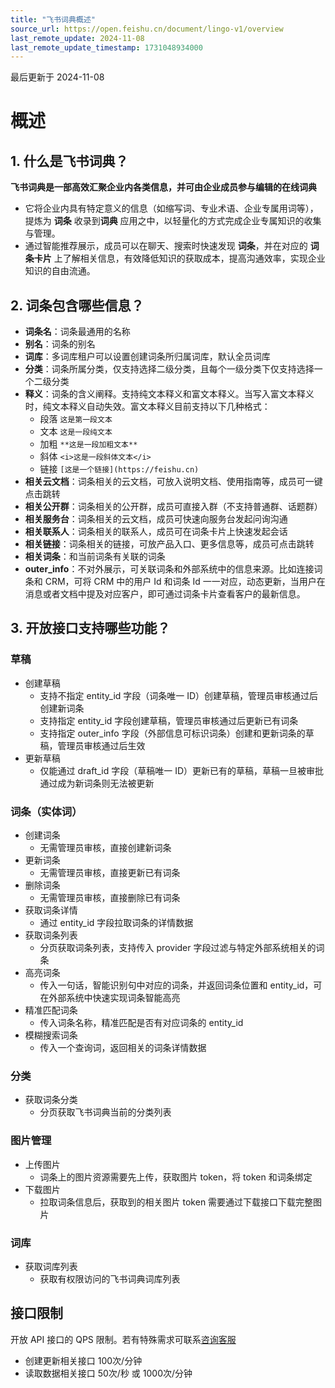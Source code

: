 ```yaml
---
title: "飞书词典概述"
source_url: https://open.feishu.cn/document/lingo-v1/overview
last_remote_update: 2024-11-08
last_remote_update_timestamp: 1731048934000
---
```

最后更新于 2024-11-08

# 概述
## 1. 什么是飞书词典？
**飞书词典是一部高效汇聚企业内各类信息，并可由企业成员参与编辑的在线词典**

-   它将企业内具有特定意义的信息（如缩写词、专业术语、企业专属用词等），提炼为 **词条** 收录到**词典** 应用之中，以轻量化的方式完成企业专属知识的收集与管理。
- 通过智能推荐展示，成员可以在聊天、搜索时快速发现 **词条**，并在对应的 **词条卡片** 上了解相关信息，有效降低知识的获取成本，提高沟通效率，实现企业知识的自由流通。

## 2. 词条包含哪些信息？

- **词条名**：词条最通用的名称
- **别名**：词条的别名
- **词库**：多词库租户可以设置创建词条所归属词库，默认全员词库
- **分类**：词条所属分类，仅支持选择二级分类，且每个一级分类下仅支持选择一个二级分类
- **释义**：词条的含义阐释。支持纯文本释义和富文本释义。当写入富文本释义时，纯文本释义自动失效。富文本释义目前支持以下几种格式：
	- 段落 `这是第一段文本
`
	- 文本 `这是一段纯文本`
	- 加粗 `**这是一段加粗文本**`
	- 斜体 `<i>这是一段斜体文本</i>`
	- 链接 `[这是一个链接](https://feishu.cn)`
- **相关云文档**：词条相关的云文档，可放入说明文档、使用指南等，成员可一键点击跳转
- **相关公开群**：词条相关的公开群，成员可直接入群（不支持普通群、话题群）
- **相关服务台**：词条相关的云文档，成员可快速向服务台发起问询沟通
- **相关联系人**：词条相关的联系人，成员可在词条卡片上快速发起会话
- **相关链接**：词条相关的链接，可放产品入口、更多信息等，成员可点击跳转
- **相关词条**：和当前词条有关联的词条
- **outer_info**：不对外展示，可关联词条和外部系统中的信息来源。比如连接词条和 CRM，可将 CRM 中的用户 Id 和词条 Id 一一对应，动态更新，当用户在消息或者文档中提及对应客户，即可通过词条卡片查看客户的最新信息。

## 3. 开放接口支持哪些功能？
### 草稿
- 创建草稿
  - 支持不指定 entity_id 字段（词条唯一 ID）创建草稿，管理员审核通过后创建新词条
  - 支持指定 entity_id 字段创建草稿，管理员审核通过后更新已有词条
  - 支持指定 outer_info 字段（外部信息可标识词条）创建和更新词条的草稿，管理员审核通过后生效
- 更新草稿
  - 仅能通过 draft_id 字段（草稿唯一 ID）更新已有的草稿，草稿一旦被审批通过成为新词条则无法被更新

### 词条（实体词）
- 创建词条
  - 无需管理员审核，直接创建新词条
- 更新词条
  - 无需管理员审核，直接更新已有词条
- 删除词条
  - 无需管理员审核，直接删除已有词条
- 获取词条详情
  - 通过 entity_id 字段拉取词条的详情数据
- 获取词条列表
  - 分页获取词条列表，支持传入 provider 字段过滤与特定外部系统相关的词条
- 高亮词条
  - 传入一句话，智能识别句中对应的词条，并返回词条位置和 entity_id，可在外部系统中快速实现词条智能高亮
- 精准匹配词条
  - 传入词条名称，精准匹配是否有对应词条的 entity_id
- 模糊搜索词条
  - 传入一个查询词，返回相关的词条详情数据

### 分类
- 获取词条分类
  - 分页获取飞书词典当前的分类列表

### 图片管理
- 上传图片
  - 词条上的图片资源需要先上传，获取图片 token，将 token 和词条绑定
- 下载图片
  - 拉取词条信息后，获取到的相关图片 token 需要通过下载接口下载完整图片

### 词库
- 获取词库列表
  - 获取有权限访问的飞书词典词库列表

## 接口限制
开放 API 接口的 QPS 限制。若有特殊需求可联系[咨询客服](https://applink.feishu.cn/client/helpdesk/open?id=6626260912531570952&extra=%7B%22channel%22:14,%22created_at%22:1614493146,%22scenario_id%22:6885151765134622721,%22signature%22:%22ca94c408b966dc1de2083e5bbcd418294c146e98%22%7D)
- 创建更新相关接口 100次/分钟
- 读取数据相关接口 50次/秒 或 1000次/分钟
